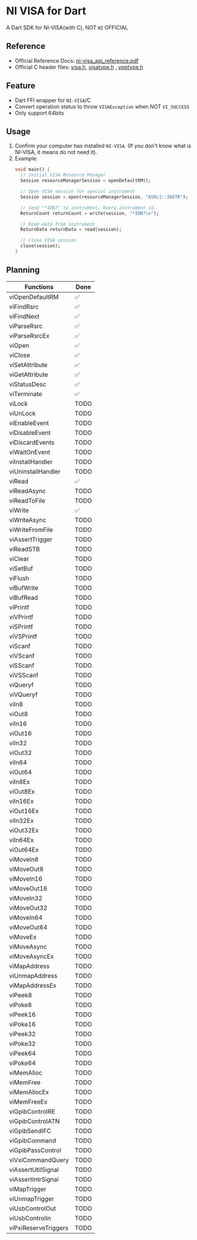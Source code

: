 # NI VISA for Dart

A Dart SDK for NI-VISA(with C), NOT `NI` OFFICIAL

## Reference 
- Official Reference Docs: [ni-visa_api_reference.pdf](reference/ni-visa_api_reference.pdf)
- Official C header files: [visa.h](reference/visa.h), [visatype.h](reference/visatype.h) , [vpptype.h](reference/vpptype.h)

## Feature
- Dart FFI wrapper for `NI-VISA`/C
- Convert operation status to throw `VISAException` when NOT `VI_SUCCESS` 
- Only support 64bits

## Usage
1. Confirm your computer has installed `NI-VISA`. (If you don't know what is NI-VISA, it means do not need it).
2. Example:
    ```dart
    void main() {
      // Initial VISA Resource Manager
      Session resourceManagerSession = openDefaultRM();
    
      // Open VISA session for special instrument
      Session session = open(resourceManagerSession, "ASRL1::INSTR");
    
      // Send "*IDN?" to instrument. Query instrument id.
      ReturnCount returnCount = write(session, "*IDN?\n");
    
      // Read data from instrument
      ReturnData returnData = read(session);
    
      // Close VISA session
      close(session);
    }
    ```

## Planning
| Functions            | Done |
|----------------------|------|
| viOpenDefaultRM      | ✅    |
| viFindRsrc           | ✅    |
| viFindNext           | ✅    |
| viParseRsrc          | ✅    |
| viParseRsrcEx        | ✅    |
| viOpen               | ✅    |
| viClose              | ✅    |
| viSetAttribute       | ✅    |
| viGetAttribute       | ✅    |
| viStatusDesc         | ✅    |
| viTerminate          | ✅    |
| viLock               | TODO |
| viUnLock             | TODO |
| viEnableEvent        | TODO |
| viDisableEvent       | TODO |
| viDiscardEvents      | TODO |
| viWaitOnEvent        | TODO |
| viInstallHandler     | TODO |
| viUninstallHandler   | TODO |
| viRead               | ✅    |
| viReadAsync          | TODO |
| viReadToFile         | TODO |
| viWrite              | ✅    |
| viWriteAsync         | TODO |
| viWriteFromFile      | TODO |
| viAssertTrigger      | TODO |
| viReadSTB            | TODO |
| viClear              | TODO |
| viSetBuf             | TODO |
| viFlush              | TODO |
| viBufWrite           | TODO |
| viBufRead            | TODO |
| viPrintf             | TODO |
| viVPrintf            | TODO |
| viSPrintf            | TODO |
| viVSPrintf           | TODO |
| viScanf              | TODO |
| viVScanf             | TODO |
| viSScanf             | TODO |
| viVSScanf            | TODO |
| viQueryf             | TODO |
| viVQueryf            | TODO |
| viIn8                | TODO |
| viOut8               | TODO |
| viIn16               | TODO |
| viOut16              | TODO |
| viIn32               | TODO |
| viOut32              | TODO |
| viIn64               | TODO |
| viOut64              | TODO |
| viIn8Ex              | TODO |
| viOut8Ex             | TODO |
| viIn16Ex             | TODO |
| viOut16Ex            | TODO |
| viIn32Ex             | TODO |
| viOut32Ex            | TODO |
| viIn64Ex             | TODO |
| viOut64Ex            | TODO |
| viMoveIn8            | TODO |
| viMoveOut8           | TODO |
| viMoveIn16           | TODO |
| viMoveOut16          | TODO |
| viMoveIn32           | TODO |
| viMoveOut32          | TODO |
| viMoveIn64           | TODO |
| viMoveOut64          | TODO |
| viMoveEx             | TODO |
| viMoveAsync          | TODO |
| viMoveAsyncEx        | TODO |
| viMapAddress         | TODO |
| viUnmapAddress       | TODO |
| viMapAddressEx       | TODO |
| viPeek8              | TODO |
| viPoke8              | TODO |
| viPeek16             | TODO |
| viPoke16             | TODO |
| viPeek32             | TODO |
| viPoke32             | TODO |
| viPeek64             | TODO |
| viPoke64             | TODO |
| viMemAlloc           | TODO |
| viMemFree            | TODO |
| viMemAllocEx         | TODO |
| viMemFreeEx          | TODO |
| viGpibControlRE      | TODO |
| viGpibControlATN     | TODO |
| viGpibSendIFC        | TODO |
| viGpibCommand        | TODO |
| viGpibPassControl    | TODO |
| viVxiCommandQuery    | TODO |
| viAssertUtilSignal   | TODO |
| viAssertIntrSignal   | TODO |
| viMapTrigger         | TODO |
| viUnmapTrigger       | TODO |
| viUsbControlOut      | TODO |
| viUsbControlIn       | TODO |
| viPxiReserveTriggers | TODO |